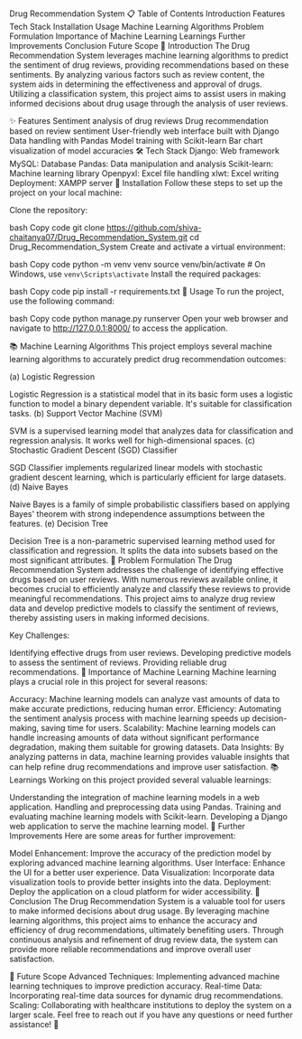 Drug Recommendation System
📋 Table of Contents
Introduction
Features
Tech Stack
Installation
Usage
Machine Learning Algorithms
Problem Formulation
Importance of Machine Learning
Learnings
Further Improvements
Conclusion
Future Scope
📝 Introduction
The Drug Recommendation System leverages machine learning algorithms to predict the sentiment of drug reviews, providing recommendations based on these sentiments. By analyzing various factors such as review content, the system aids in determining the effectiveness and approval of drugs. Utilizing a classification system, this project aims to assist users in making informed decisions about drug usage through the analysis of user reviews.

✨ Features
Sentiment analysis of drug reviews
Drug recommendation based on review sentiment
User-friendly web interface built with Django
Data handling with Pandas
Model training with Scikit-learn
Bar chart visualization of model accuracies
🛠️ Tech Stack
Django: Web framework
MySQL: Database
Pandas: Data manipulation and analysis
Scikit-learn: Machine learning library
Openpyxl: Excel file handling
xlwt: Excel writing
Deployment: XAMPP server
🚀 Installation
Follow these steps to set up the project on your local machine:

Clone the repository:

bash
Copy code
git clone https://github.com/shiva-chaitanya07/Drug_Recommendation_System.git
cd Drug_Recommendation_System
Create and activate a virtual environment:

bash
Copy code
python -m venv venv
source venv/bin/activate  # On Windows, use `venv\Scripts\activate`
Install the required packages:

bash
Copy code
pip install -r requirements.txt
🏃 Usage
To run the project, use the following command:

bash
Copy code
python manage.py runserver
Open your web browser and navigate to http://127.0.0.1:8000/ to access the application.

📚 Machine Learning Algorithms
This project employs several machine learning algorithms to accurately predict drug recommendation outcomes:

(a) Logistic Regression

Logistic Regression is a statistical model that in its basic form uses a logistic function to model a binary dependent variable. It's suitable for classification tasks.
(b) Support Vector Machine (SVM)

SVM is a supervised learning model that analyzes data for classification and regression analysis. It works well for high-dimensional spaces.
(c) Stochastic Gradient Descent (SGD) Classifier

SGD Classifier implements regularized linear models with stochastic gradient descent learning, which is particularly efficient for large datasets.
(d) Naive Bayes

Naive Bayes is a family of simple probabilistic classifiers based on applying Bayes' theorem with strong independence assumptions between the features.
(e) Decision Tree

Decision Tree is a non-parametric supervised learning method used for classification and regression. It splits the data into subsets based on the most significant attributes.
🤔 Problem Formulation
The Drug Recommendation System addresses the challenge of identifying effective drugs based on user reviews. With numerous reviews available online, it becomes crucial to efficiently analyze and classify these reviews to provide meaningful recommendations. This project aims to analyze drug review data and develop predictive models to classify the sentiment of reviews, thereby assisting users in making informed decisions.

Key Challenges:

Identifying effective drugs from user reviews.
Developing predictive models to assess the sentiment of reviews.
Providing reliable drug recommendations.
🤖 Importance of Machine Learning
Machine learning plays a crucial role in this project for several reasons:

Accuracy: Machine learning models can analyze vast amounts of data to make accurate predictions, reducing human error.
Efficiency: Automating the sentiment analysis process with machine learning speeds up decision-making, saving time for users.
Scalability: Machine learning models can handle increasing amounts of data without significant performance degradation, making them suitable for growing datasets.
Data Insights: By analyzing patterns in data, machine learning provides valuable insights that can help refine drug recommendations and improve user satisfaction.
📚 Learnings
Working on this project provided several valuable learnings:

Understanding the integration of machine learning models in a web application.
Handling and preprocessing data using Pandas.
Training and evaluating machine learning models with Scikit-learn.
Developing a Django web application to serve the machine learning model.
🔧 Further Improvements
Here are some areas for further improvement:

Model Enhancement: Improve the accuracy of the prediction model by exploring advanced machine learning algorithms.
User Interface: Enhance the UI for a better user experience.
Data Visualization: Incorporate data visualization tools to provide better insights into the data.
Deployment: Deploy the application on a cloud platform for wider accessibility.
🏁 Conclusion
The Drug Recommendation System is a valuable tool for users to make informed decisions about drug usage. By leveraging machine learning algorithms, this project aims to enhance the accuracy and efficiency of drug recommendations, ultimately benefiting users. Through continuous analysis and refinement of drug review data, the system can provide more reliable recommendations and improve overall user satisfaction.

🌟 Future Scope
Advanced Techniques: Implementing advanced machine learning techniques to improve prediction accuracy.
Real-time Data: Incorporating real-time data sources for dynamic drug recommendations.
Scaling: Collaborating with healthcare institutions to deploy the system on a larger scale.
Feel free to reach out if you have any questions or need further assistance! 🚀
